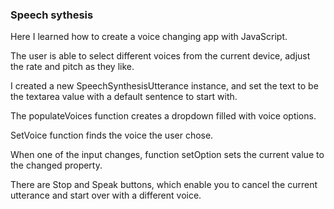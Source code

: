 ### Speech sythesis

Here I learned how to create a voice changing app with JavaScript.

The user is able to select different voices from the current device, adjust the rate and pitch as they like.

I created a new SpeechSynthesisUtterance instance, and set the text to be the textarea value with a default sentence to start with.

The populateVoices function creates a dropdown filled with voice options.

SetVoice function finds the voice the user chose.

When one of the input changes, function setOption sets the current value to the changed property.

There are Stop and Speak buttons, which enable you to cancel the current utterance and start over with a different voice.